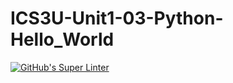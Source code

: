 # ICS3U-Unit1-03-Python-Hello_World

[![GitHub's Super Linter](https://github.com/Mikayla-Barthelette-1/ICS3U-Unit1-03-Python-Hello_World/workflows/GitHub's%20Super%20Linter/badge.svg)](https://github.com/Mikayla-Barthelette-1/ICS3U-Unit1-03-Python-Hello_World/actions)
